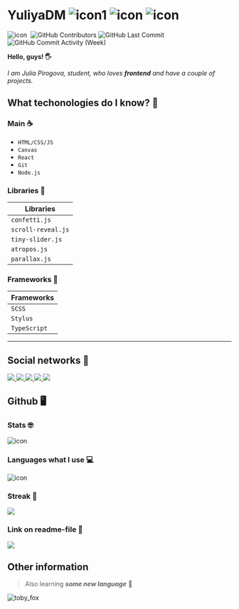 # YuliyaDM ![icon1](https://img.shields.io/badge/-frontender-blue?style=flat-square) ![icon](https://img.shields.io/badge/name-Julia_Pirogova-green?style=flat-square) ![icon](https://img.shields.io/badge/age-13-yellow?style=flat-square) 

![icon](https://visitor-badge.glitch.me/badge?page_id=YuliyaDM.visitor-badge) 
<img alt="" src="https://img.shields.io/github/repo-size/YuliyaDM/YuliyaDM" /> 
<img alt="GitHub Contributors" src="https://img.shields.io/github/contributors/YuliyaDM/YuliyaDM" /> 
<img alt="GitHub Last Commit" src="https://img.shields.io/github/last-commit/YuliyaDM/YuliyaDM" />
<img alt="GitHub Commit Activity (Week)" src="https://img.shields.io/github/commit-activity/w/YuliyaDM/YuliyaDM" />

**Hello, guys! 🖐**

_I am Julia Pirogova, student, who loves **frontend** and have a couple of projects._

## What techonologies do I know? 🍰

### Main ☕

* ``HTML/CSS/JS`` 
* ``Canvas``
* ``React``
* ``Git``
* ``Node.js``

### Libraries 🍫

| Libraries |
| --- |         
| `confetti.js` |    
| `scroll-reveal.js` |
| `tiny-slider.js` | 
| `atropos.js` |
| `parallax.js` |

### Frameworks 🥦

| Frameworks |
| --- |
| `SCSS` |
| `Stylus` |
| `TypeScript` |

***

## Social networks 📱

<a href='https://discord.com'>
<img src='https://img.shields.io/badge/Discord-%237289DA.svg?style=for-the-badge&logo=discord&logoColor=white' />
</a>


<a href='https://telegram.com'>
<img src='https://img.shields.io/badge/Telegram-2CA5E0?style=for-the-badge&logo=telegram&logoColor=white' />
</a>


<a href='https://twitter.com'>
<img src='https://img.shields.io/badge/Twitter-%231DA1F2.svg?style=for-the-badge&logo=Twitter&logoColor=white' />
</a>


<a href='https://gmail.com'>
<img src='https://img.shields.io/badge/Gmail-D14836?style=for-the-badge&logo=gmail&logoColor=white' />
</a>



<a href='https://youtube.com'>
<img src='https://img.shields.io/badge/YouTube-%23FF0000.svg?style=for-the-badge&logo=YouTube&logoColor=white' />
</a>

## Github 🖥

### Stats 🤓

![icon](https://github-readme-stats.vercel.app/api?username=YuliyaDM&show_icons=true&theme=default)

### Languages what I use 💻

![icon](https://github-readme-stats.vercel.app/api/top-langs/?username=YuliyaDM&layout=compact)

### Streak 🎃

<a href='#'>
  <img src='https://github-readme-streak-stats.herokuapp.com?user=YuliyaDM&theme=holi-theme&hide_border=true&background=FFFFFF' />
</a>

### Link on readme-file 📄

<a href='https://github.com/YuliyaDM/YuliyaDM/edit/main/README.md'>
<img src='https://github-readme-stats.vercel.app/api/pin/?username=YuliyaDM&repo=YuliyaDM' />
</a>

## Other information 

> Also learning __*some new language*__ 👀

![toby_fox](https://static.wikia.nocookie.net/debatesjungle/images/c/c1/1z4FBfS.gif/revision/latest/scale-to-width-down/300?cb=20181204013628)
